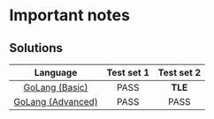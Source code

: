 # Important notes

## Solutions

|              Language               | Test set 1 | Test set 2 |
| :---------------------------------: | :--------: | :--------: |
| [GoLang (Basic)](subarray.basic.go) |    PASS    |  **TLE**   |
|  [GoLang (Advanced)](subarray.go)   |    PASS    |    PASS    |
